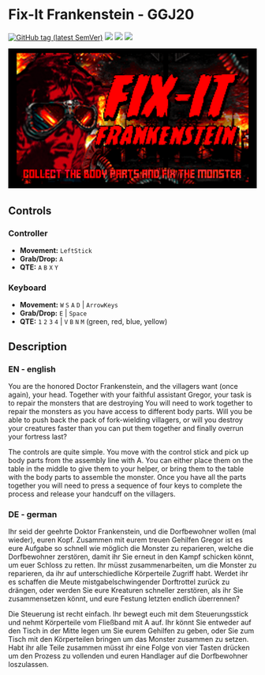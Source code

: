 # Fix-It Frankenstein - GGJ20

[![GitHub tag (latest SemVer)](https://img.shields.io/github/v/tag/MarianBecher/GGJ20?style=flat-square&label=Release)](https://github.com/MarianBecher/GGJ20/releases)
[![](https://img.shields.io/badge/Global%20Gamejam-2020-blue?style=flat-square)](https://globalgamejam.org/2020/games/fix-it-frankenstein-8)
[![](https://img.shields.io/badge/IG%20Jam-GGJ2020-brightgreen?style=flat-square)](https://igjam.eu/jams/global-game-jam-2020/777)
[![](https://img.shields.io/badge/itch.io-fix--it--frankenstein-orange?style=flat-square)](https://theras.itch.io/fix-it-frankenstein)

![](./Assets/Resources/Images/titel.png)

## Controls

### Controller

* **Movement:** `LeftStick`
* **Grab/Drop:** `A`
* **QTE:** `A` `B` `X` `Y`

### Keyboard

* **Movement:** `W` `S` `A` `D` | `ArrowKeys`
* **Grab/Drop:** `E` | `Space`
* **QTE:** `1` `2` `3` `4` | `V` `B` `N` `M` (green, red, blue, yellow)

## Description

### EN - english

You are the honored Doctor Frankenstein, and the villagers want (once again), your head. Together with your faithful assistant Gregor, your task is to repair the monsters that are destroying You will need to work together to repair the monsters as you have access to different body parts. Will you be able to push back the pack of fork-wielding villagers, or will you destroy your creatures faster than you can put them together and finally overrun your fortress last?

The controls are quite simple. You move with the control stick and pick up body parts from the assembly line with A. You can either place them on the table in the middle to give them to your helper, or bring them to the table with the body parts to assemble the monster. Once you have all the parts together you will need to press a sequence of four keys to complete the process and release your handcuff on the villagers.

### DE - german

Ihr seid der geehrte Doktor Frankenstein, und die Dorfbewohner wollen (mal wieder), euren Kopf. Zusammen mit eurem treuen Gehilfen Gregor ist es eure Aufgabe so schnell wie möglich die Monster zu reparieren, welche die Dorfbewohner zerstören, damit ihr Sie erneut in den Kampf schicken könnt, um euer Schloss zu retten. Ihr müsst zusammenarbeiten, um die Monster zu reparieren, da ihr auf unterschiedliche Körperteile Zugriff habt. Werdet ihr es schaffen die Meute mistgabelschwingender Dorftrottel zurück zu drängen, oder werden Sie eure Kreaturen schneller zerstören, als ihr Sie zusammensetzen könnt, und eure Festung letzten endlich überrennen?

Die Steuerung ist recht einfach. Ihr bewegt euch mit dem Steuerungsstick und nehmt Körperteile vom Fließband mit A auf. Ihr könnt Sie entweder auf den Tisch in der Mitte legen um Sie eurem Gehilfen zu geben, oder Sie zum Tisch mit den Körperteilen bringen um das Monster zusammen zu setzen. Habt ihr alle Teile zusammen müsst ihr eine Folge von vier Tasten drücken um den Prozess zu vollenden und euren Handlager auf die Dorfbewohner loszulassen.
